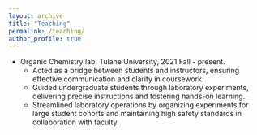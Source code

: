 ```yaml
---
layout: archive
title: "Teaching"
permalink: /teaching/
author_profile: true
---
```






- Organic Chemistry lab, Tulane University, 2021 Fall - present.
   * Acted as a bridge between students and instructors, ensuring effective communication and clarity in coursework.
   * Guided undergraduate students through laboratory experiments, delivering precise instructions and fostering hands-on learning.
   * Streamlined laboratory operations by organizing experiments for large student cohorts and maintaining high safety standards in collaboration with faculty.
